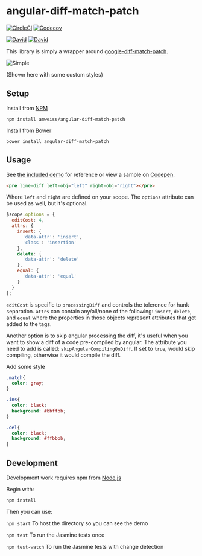 angular-diff-match-patch
========================
[![CircleCI](https://img.shields.io/circleci/project/amweiss/angular-diff-match-patch.svg?maxAge=2592000)](https://circleci.com/gh/amweiss/angular-diff-match-patch) [![Codecov](https://img.shields.io/codecov/c/github/amweiss/angular-diff-match-patch.svg?maxAge=2592000)](https://codecov.io/gh/amweiss/angular-diff-match-patch)


[![David](https://img.shields.io/david/amweiss/angular-diff-match-patch.svg?maxAge=2592000)](https://david-dm.org/amweiss/angular-diff-match-patch/#info=dependencies&view=table) [![David](https://img.shields.io/david/dev/amweiss/angular-diff-match-patch.svg?maxAge=2592000)](https://david-dm.org/amweiss/angular-diff-match-patch/#info=devDependencies&view=table)

This library is simply a wrapper around [google-diff-match-patch](https://code.google.com/p/google-diff-match-patch/).

![Simple](http://amweiss.github.io/angular-diff-match-patch/simple.png)

(Shown here with some custom styles)

Setup
-----

Install from [NPM](http://npmjs.com)

`npm install amweiss/angular-diff-match-patch`

Install from [Bower](http://bower.io/)

`bower install angular-diff-match-patch`

Usage
-----

See [the included demo](http://amweiss.github.io/angular-diff-match-patch/) for reference or view a sample on [Codepen](http://codepen.io/amweiss/pen/grXNPm).

```html
<pre line-diff left-obj="left" right-obj="right"></pre>
```

Where `left` and `right` are defined on your scope.  The `options` attribute can be used as well, but it's optional.

```javascript
$scope.options = {
  editCost: 4,
  attrs: {
    insert: {
      'data-attr': 'insert',
      'class': 'insertion'
    },
    delete: {
      'data-attr': 'delete'
    },
    equal: {
      'data-attr': 'equal'
    }
  }
};
```

`editCost` is specific to `processingDiff` and controls the tolerence for hunk separation.  `attrs` can contain any/all/none of the following: `insert`, `delete`, and `equal` where the properties in those objects represent attributes that get added to the tags.

Another option is to skip angular processing the diff, it's useful when you want to show a diff of a code pre-compiled by angular. The attribute you need to add is called: `skipAngularCompilingOnDiff`. If set to `true`, would skip compiling, otherwise it would compile the diff.

Add some style
```css
.match{
  color: gray;
}

.ins{
  color: black;
  background: #bbffbb;
}

.del{
  color: black;
  background: #ffbbbb;
}
```

Development
-----

Development work requires npm from [Node.js](http://nodejs.org/)

Begin with:

`npm install`

Then you can use:

`npm start` To host the directory so you can see the demo

`npm test` To run the Jasmine tests once

`npm test-watch` To run the Jasmine tests with change detection
